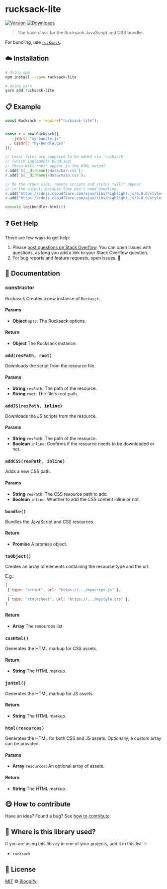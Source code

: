 <!-- Please do not edit this file. Edit the `blah` field in the `package.json` instead. If in doubt, open an issue. -->


















# rucksack-lite

 [![Version](https://img.shields.io/npm/v/rucksack-lite.svg)](https://www.npmjs.com/package/rucksack-lite) [![Downloads](https://img.shields.io/npm/dt/rucksack-lite.svg)](https://www.npmjs.com/package/rucksack-lite)







> The base class for the Rucksack JavaScript and CSS bundler.






For bundling, use [`rucksack`](https://github.com/Bloggify/rucksack).












## :cloud: Installation

```sh
# Using npm
npm install --save rucksack-lite

# Using yarn
yarn add rucksack-lite
```













## :clipboard: Example



```js
const Rucksack = require("rucksack-lite");


const r = new Rucksack({
    jsUrl: "my-bundle.js"
  , cssUrl: "my-bundle.css"
});

// Local files are supposed to be added via `rucksack`
// (which implements bundling)
// Those will *not* appear in the HTML output
r.add(`${__dirname}/data/bar.css`);
r.add(`${__dirname}/data/main.css`);

// On the other side, remote scripts and styles *will* appear
// in the output, because they don't need bundling.
r.add("https://cdnjs.cloudflare.com/ajax/libs/highlight.js/9.8.0/styles/default.min.js");
r.add("https://cdnjs.cloudflare.com/ajax/libs/highlight.js/9.8.0/styles/default.min.css", false);

console.log(bundler.html())
```












## :question: Get Help

There are few ways to get help:



 1. Please [post questions on Stack Overflow](https://stackoverflow.com/questions/ask). You can open issues with questions, as long you add a link to your Stack Overflow question.
 2. For bug reports and feature requests, open issues. :bug:







## :memo: Documentation


### constructor

Ruckasck
Creates a new instance of `Ruckasck`.

#### Params

- **Object** `opts`: The Rucksack options.

#### Return
- **Object** The Rucksack instance.

### `add(resPath, root)`
Downloads the script from the resource file.

#### Params

- **String** `resPath`: The path of the resource.
- **String** `root`: The file's root path.

### `addJS(resPath, inline)`
Downloads the JS scripts from the resource.

#### Params

- **String** `resPath`: The path of the resource.
- **Boolean** `inline`: Confirms if the resource needs to be downloaded or not.

### `addCSS(resPath, inline)`
Adds a new CSS path.

#### Params

- **String** `resPath`: The CSS resource path to add.
- **Boolean** `inline`: Whether to add the CSS content inline or not.

### `bundle()`
Bundles the JavaScript and CSS resources.

#### Return
- **Promise** A promise object.

### `toObject()`
Creates an array of elements containing the resource type and the url.

E.g.:

```js
[
 { type: "script", url: "https://.../myscript.js" },
 ...
 { type: "stylesheet", url: "https://.../mystyle.css" },
]
```

#### Return
- **Array** The resources list.

### `cssHtml()`
Generates the HTML markup for CSS assets.

#### Return
- **String** The HTML markup.

### `jsHtml()`
Generates the HTML markup for JS assets.

#### Return
- **String** The HTML markup.

### `html(resources)`
Generates the HTML for both CSS and JS assets. Optionally, a custom array can be provided.

#### Params

- **Array** `resources`: An optional array of assets.

#### Return
- **String** The HTML markup.














## :yum: How to contribute
Have an idea? Found a bug? See [how to contribute][contributing].
















## :dizzy: Where is this library used?
If you are using this library in one of your projects, add it in this list. :sparkles:

 - `rucksack`











## :scroll: License

[MIT][license] © [Bloggify][website]






[license]: /LICENSE
[website]: https://bloggify.org
[contributing]: /CONTRIBUTING.md
[docs]: /DOCUMENTATION.md
